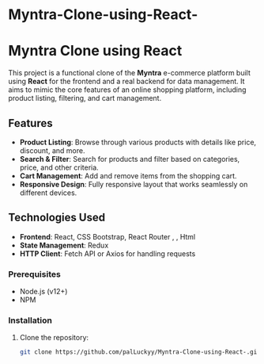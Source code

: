 # Myntra-Clone-using-React-

# Myntra Clone using React

This project is a functional clone of the **Myntra** e-commerce platform built using **React** for the frontend and a real backend for data management. It aims to mimic the core features of an online shopping platform, including product listing, filtering, and cart management.

## Features

- **Product Listing**: Browse through various products with details like price, discount, and more.
- **Search & Filter**: Search for products and filter based on categories, price, and other criteria.
- **Cart Management**: Add and remove items from the shopping cart.
- **Responsive Design**: Fully responsive layout that works seamlessly on different devices.

## Technologies Used

- **Frontend**: React, CSS Bootstrap, React Router , , Html
- **State Management**: Redux
- **HTTP Client**: Fetch API or Axios for handling requests

### Prerequisites

- Node.js (v12+)
- NPM 

### Installation

1. Clone the repository:

   ```bash
   git clone https://github.com/palLuckyy/Myntra-Clone-using-React-.git
